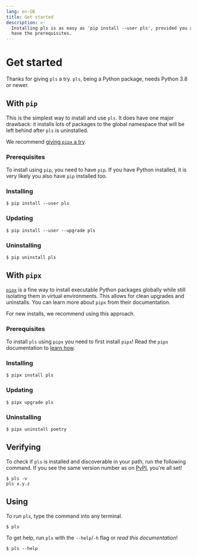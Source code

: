```yaml
---
lang: en-GB
title: Get started
description: >-
  Installing pls is as easy as 'pip install --user pls', provided you already
  have the prerequisites.
---
```


# Get started

Thanks for giving `pls` a try. `pls`, being a Python package, needs Python 3.8
or newer.

## With `pip`

This is the simplest way to install and use `pls`. It does have one major
drawback: it installs lots of packages to the global namespace that will be left
behind after `pls` is uninstalled.

We recommend [giving `pipx` a try](#with-pipx).

### Prerequisites

To install using `pip`, you need to have `pip`. If you have Python installed, it
is very likely you also have `pip` installed too.

### Installing

```:no-line-numbers
$ pip install --user pls
```

### Updating

```:no-line-numbers
$ pip install --user --upgrade pls
```

### Uninstalling

```:no-line-numbers
$ pip uninstall pls
```

## With `pipx`

[`pipx`](https://pypa.github.io/pipx/) is a fine way to install executable
Python packages globally while still isolating them in virtual environments.
This allows for clean upgrades and uninstalls. You can learn more about `pipx`
from their documentation.

For new installs, we recommend using this approach.

### Prerequisites

To install `pls` using `pipx` you need to first install `pipx`! Read the `pipx`
documentation to [learn how](https://pypa.github.io/pipx/installation/).

### Installing

```:no-line-numbers
$ pipx install pls
```

### Updating

```:no-line-numbers
$ pipx upgrade pls
```

### Uninstalling

```:no-line-numbers
$ pipx uninstall poetry
```

## Verifying

To check if `pls` is installed and discoverable in your path, run the following
command. If you see the same version number as on
[PyPI](https://pypi.org/project/pls/), you're all set!

```:no-line-numbers
$ pls -v
pls x.y.z
```

## Using

To run `pls`, type the command into any terminal.

```:no-line-numbers
$ pls
```

To get help, run `pls` with the `--help`/`-h` flag or _read this documentation_!

```:no-line-numbers
$ pls --help
```
